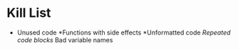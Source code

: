 Kill List
=========
* Unused code
*Functions with side effects
*Unformatted code
*Repeated code blocks*
Bad variable names
